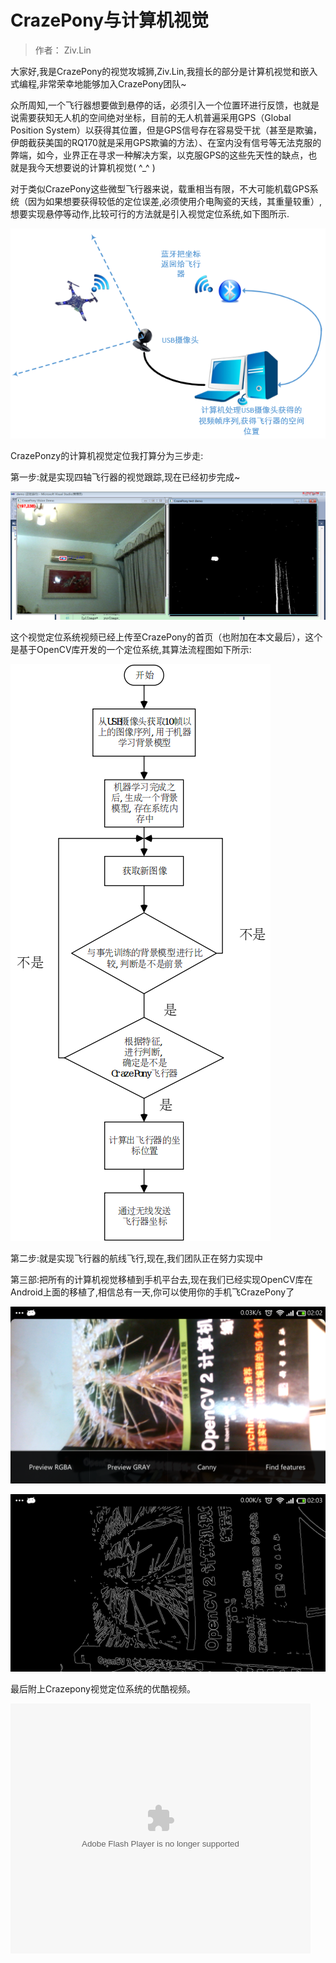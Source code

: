 #  CrazePony与计算机视觉
> 作者： Ziv.Lin

大家好,我是CrazePony的视觉攻城狮,Ziv.Lin,我擅长的部分是计算机视觉和嵌入式编程,非常荣幸地能够加入CrazePony团队~

众所周知,一个飞行器想要做到悬停的话，必须引入一个位置环进行反馈，也就是说需要获知无人机的空间绝对坐标，目前的无人机普遍采用GPS（Global Position System）以获得其位置，但是GPS信号存在容易受干扰（甚至是欺骗，伊朗截获美国的RQ170就是采用GPS欺骗的方法）、在室内没有信号等无法克服的弊端，如今，业界正在寻求一种解决方案，以克服GPS的这些先天性的缺点，也就是我今天想要说的计算机视觉( ^_^ )

对于类似CrazePony这些微型飞行器来说，载重相当有限，不大可能机载GPS系统（因为如果想要获得较低的定位误差,必须使用介电陶瓷的天线，其重量较重）,想要实现悬停等动作,比较可行的方法就是引入视觉定位系统,如下图所示.

![](/assets/img/post-8-1.png)

CrazePonzy的计算机视觉定位我打算分为三步走:

第一步:就是实现四轴飞行器的视觉跟踪,现在已经初步完成~

![](/assets/img/post-8-5.png)

这个视觉定位系统视频已经上传至CrazePony的首页（也附加在本文最后），这个是基于OpenCV库开发的一个定位系统,其算法流程图如下所示:

![](/assets/img/post-8-2.png)

第二步:就是实现飞行器的航线飞行,现在,我们团队正在努力实现中

第三部:把所有的计算机视觉移植到手机平台去,现在我们已经实现OpenCV库在Android上面的移植了,相信总有一天,你可以使用你的手机飞CrazePony了

![](/assets/img/post-8-3.png)

![](/assets/img/post-8-4.png)

最后附上Crazepony视觉定位系统的优酷视频。

<p>
<embed src="http://player.youku.com/player.php/sid/XNzc1NjI4NTEy/v.swf" allowFullScreen="true" quality="high" width="480" height="400" align="middle" allowScriptAccess="always" type="application/x-shockwave-flash"></embed>
</p>
